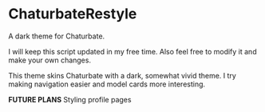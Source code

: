 # ChaturbateRestyle
A dark theme for Chaturbate.

I will keep this script updated in my free time. Also feel free to modify it and make your own changes.

This theme skins Chaturbate with a dark, somewhat vivid theme. I try making navigation easier and model cards more interesting.

<b>FUTURE PLANS</b>
Styling profile pages
